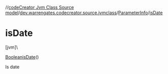 //[codeCreator Jvm Class Source model](../../../index.md)/[dev.warrengates.codecreator.source.jvmclass](../index.md)/[ParameterInfo](index.md)/[isDate](is-date.md)

# isDate

[jvm]\

[Boolean](https://docs.oracle.com/javase/8/docs/api/java/lang/Boolean.html)[isDate](is-date.md)()

Is date
